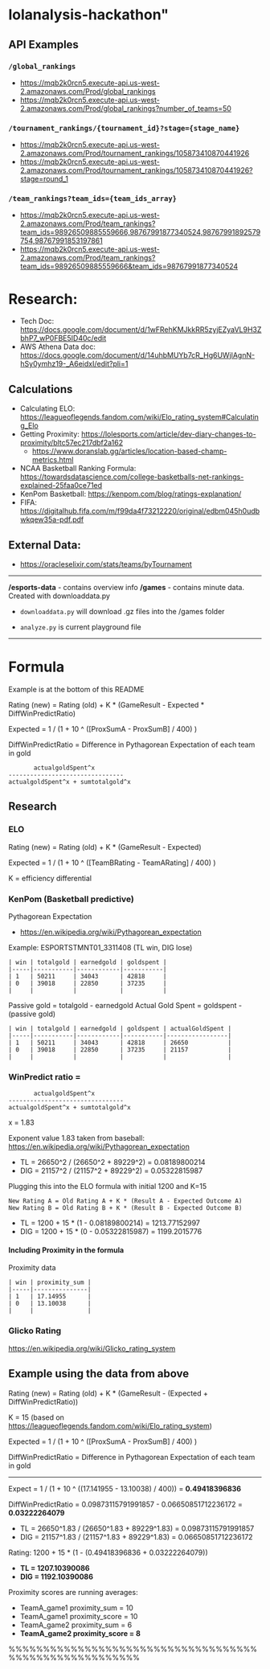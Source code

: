 # lolanalysis-hackathon" 

## API Examples

### `/global_rankings`
- https://mqb2k0rcn5.execute-api.us-west-2.amazonaws.com/Prod/global_rankings
- https://mqb2k0rcn5.execute-api.us-west-2.amazonaws.com/Prod/global_rankings?number_of_teams=50

### `/tournament_rankings/{tournament_id}?stage={stage_name}`
- https://mqb2k0rcn5.execute-api.us-west-2.amazonaws.com/Prod/tournament_rankings/105873410870441926
- https://mqb2k0rcn5.execute-api.us-west-2.amazonaws.com/Prod/tournament_rankings/105873410870441926?stage=round_1

### `/team_rankings?team_ids={team_ids_array}`
- https://mqb2k0rcn5.execute-api.us-west-2.amazonaws.com/Prod/team_rankings?team_ids=98926509885559666,98767991877340524,98767991892579754,98767991853197861
- https://mqb2k0rcn5.execute-api.us-west-2.amazonaws.com/Prod/team_rankings?team_ids=98926509885559666&team_ids=98767991877340524




# Research:
- Tech Doc: https://docs.google.com/document/d/1wFRehKMJkkRR5zyjEZyaVL9H3ZbhP7_wP0FBE5ID40c/edit
- AWS Athena Data doc: https://docs.google.com/document/d/14uhbMUYb7cR_Hg6UWjlAgnN-hSy0ymhz19-_A6eidxI/edit?pli=1

## Calculations
- Calculating ELO: https://leagueoflegends.fandom.com/wiki/Elo_rating_system#Calculating_Elo
- Getting Proximity: https://lolesports.com/article/dev-diary-changes-to-proximity/bltc57ec217dbf2a162
  - https://www.doranslab.gg/articles/location-based-champ-metrics.html
- NCAA Basketball Ranking Formula: https://towardsdatascience.com/college-basketballs-net-rankings-explained-25faa0ce71ed
- KenPom Basketball: https://kenpom.com/blog/ratings-explanation/
- FIFA: https://digitalhub.fifa.com/m/f99da4f73212220/original/edbm045h0udbwkqew35a-pdf.pdf

## External Data:
- https://oracleselixir.com/stats/teams/byTournament


--------------

**/esports-data** - contains overview info
**/games** - contains minute data. Created with downloaddata.py

- `downloaddata.py` will download .gz files into the /games folder

- `analyze.py` is current playground file

--------------
# Formula
Example is at the bottom of this README

Rating (new) = Rating (old) + K * (GameResult - Expected * DiffWinPredictRatio)

Expected = 1 / (1 + 10 ^ ([ProxSumA - ProxSumB] / 400) )

DiffWinPredictRatio = Difference in Pythagorean Expectation of each team in gold 
```
       actualgoldSpent^x 
--------------------------------
actualgoldSpent^x + sumtotalgold^x

```


## Research

### ELO
Rating (new) = Rating (old) + K * (GameResult - Expected)

Expected = 1 / (1 + 10 ^ ([TeamBRating - TeamARating] / 400) )

K = efficiency differential

### KenPom (Basketball predictive)
Pythagorean Expectation
- https://en.wikipedia.org/wiki/Pythagorean_expectation


Example: ESPORTSTMNT01_3311408 (TL win, DIG lose)
```
| win | totalgold | earnedgold | goldspent |
|-----|-----------|------------|-----------|
| 1   | 50211     | 34043      | 42818     |
| 0   | 39018     | 22850      | 37235     |
|     |           |            |           |
```

Passive gold = totalgold - earnedgold
Actual Gold Spent = goldspent - (passive gold)
```
| win | totalgold | earnedgold | goldspent | actualGoldSpent |
|-----|-----------|------------|-----------|-----------------|
| 1   | 50211     | 34043      | 42818     | 26650           |
| 0   | 39018     | 22850      | 37235     | 21157           |
|     |           |            |           |                 |
```


### WinPredict ratio = 
```
       actualgoldSpent^x 
--------------------------------
actualgoldSpent^x + sumtotalgold^x
```
x = 1.83 

Exponent value 1.83 taken from baseball: https://en.wikipedia.org/wiki/Pythagorean_expectation


- TL = 26650^2 / (26650^2 + 89229^2) = 0.08189800214
- DIG = 21157^2 / (21157^2 + 89229^2) = 0.05322815987


Plugging this into the ELO formula with initial 1200 and K=15
```
New Rating A = Old Rating A + K * (Result A - Expected Outcome A)
New Rating B = Old Rating B + K * (Result B - Expected Outcome B)
```

- TL = 1200 + 15 * (1 - 0.08189800214) = 1213.77152997
- DIG = 1200 + 15 * (0 - 0.05322815987) = 1199.2015776

#### Including Proximity in the formula

Proximity data
```
| win | proximity_sum |
|-----|---------------|
| 1   | 17.14955      |
| 0   | 13.10038      | 
|     |               | 
```

### Glicko Rating
https://en.wikipedia.org/wiki/Glicko_rating_system


## Example using the data from above

Rating (new) = Rating (old) + K * (GameResult - (Expected + DiffWinPredictRatio))

K = 15 (based on https://leagueoflegends.fandom.com/wiki/Elo_rating_system)

Expected = 1 / (1 + 10 ^ ([ProxSumA - ProxSumB] / 400) )

DiffWinPredictRatio = Difference in Pythagorean Expectation of each team in gold 

--------

Expect = 1 / (1 + 10 ^ ((17.141955 - 13.10038) / 400)) = **0.49418396836**

DiffWinPredictRatio = 0.09873115791991857 - 0.06650851712236172 = **0.03222264079**
- TL = 26650^1.83  / (26650^1.83 + 89229^1.83) = 0.09873115791991857
- DIG = 21157^1.83 / (21157^1.83 + 89229^1.83) = 0.06650851712236172

Rating: 1200 + 15 * (1 - (0.49418396836 + 0.03222264079))

- **TL = 1207.10390086**
- **DIG = 1192.10390086**

Proximity scores are running averages:
- TeamA_game1 proximity_sum = 10
- TeamA_game1 proximity_score = 10
- TeamA_game2 proximity_sum = 6
- **TeamA_game2 proximity_score = 8**

%%%%%%%%%%%%%%%%%%%%%%%%%%%%%%%%%%%%%%%%%%%%%%%%%%%%%%%




























